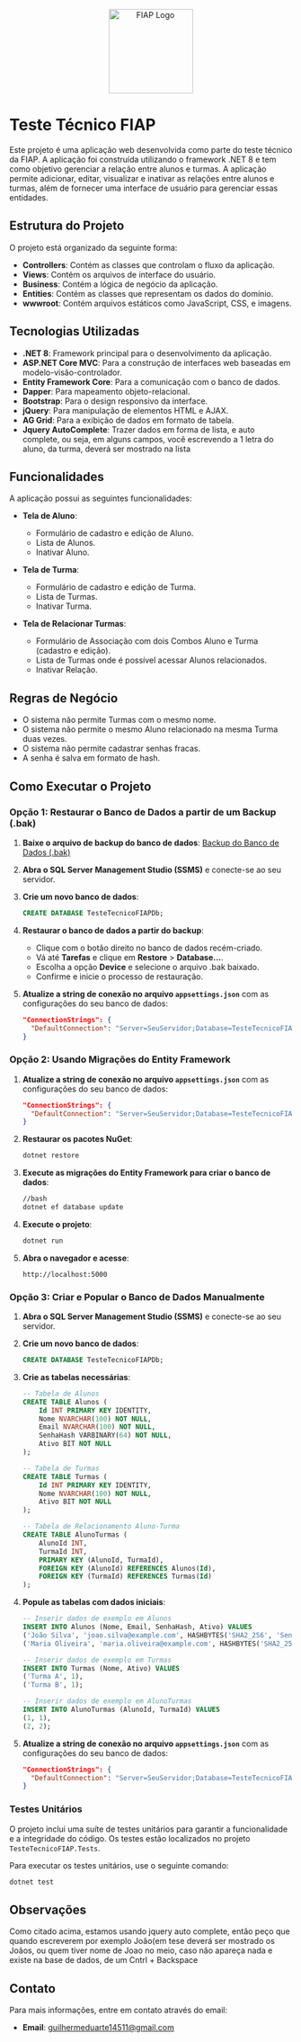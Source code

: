 <p align="center">
  <img src="https://www.fiap.com.br/wp-content/themes/fiap2016/images/sharing/fiap.png" alt="FIAP Logo" width="150">
</p>

# Teste Técnico FIAP

Este projeto é uma aplicação web desenvolvida como parte do teste técnico da FIAP. A aplicação foi construída utilizando o framework .NET 8 e tem como objetivo gerenciar a relação entre alunos e turmas. A aplicação permite adicionar, editar, visualizar e inativar as relações entre alunos e turmas, além de fornecer uma interface de usuário para gerenciar essas entidades.

## Estrutura do Projeto

O projeto está organizado da seguinte forma:

- **Controllers**: Contém as classes que controlam o fluxo da aplicação.
- **Views**: Contém os arquivos de interface do usuário.
- **Business**: Contém a lógica de negócio da aplicação.
- **Entities**: Contém as classes que representam os dados do domínio.
- **wwwroot**: Contém arquivos estáticos como JavaScript, CSS, e imagens.

## Tecnologias Utilizadas

- **.NET 8**: Framework principal para o desenvolvimento da aplicação.
- **ASP.NET Core MVC**: Para a construção de interfaces web baseadas em modelo-visão-controlador.
- **Entity Framework Core**: Para a comunicação com o banco de dados.
- **Dapper**: Para mapeamento objeto-relacional.
- **Bootstrap**: Para o design responsivo da interface.
- **jQuery**: Para manipulação de elementos HTML e AJAX.
- **AG Grid**: Para a exibição de dados em formato de tabela.
- **Jquery AutoComplete**: Trazer dados em forma de lista, e auto complete, ou seja, em alguns campos, você escrevendo a 1 letra do aluno, da turma, deverá ser mostrado na lista


## Funcionalidades

A aplicação possui as seguintes funcionalidades:

- **Tela de Aluno**:
  - Formulário de cadastro e edição de Aluno.
  - Lista de Alunos.
  - Inativar Aluno.

- **Tela de Turma**:
  - Formulário de cadastro e edição de Turma.
  - Lista de Turmas.
  - Inativar Turma.

- **Tela de Relacionar Turmas**:
  - Formulário de Associação com dois Combos Aluno e Turma (cadastro e edição).
  - Lista de Turmas onde é possível acessar Alunos relacionados.
  - Inativar Relação.

## Regras de Negócio

- O sistema não permite Turmas com o mesmo nome.
- O sistema não permite o mesmo Aluno relacionado na mesma Turma duas vezes.
- O sistema não permite cadastrar senhas fracas.
- A senha é salva em formato de hash.

## Como Executar o Projeto

### Opção 1: Restaurar o Banco de Dados a partir de um Backup (.bak)

1. **Baixe o arquivo de backup do banco de dados**: [Backup do Banco de Dados (.bak)](https://drive.google.com/file/d/19vLYz2VBxLJU4jtAqyFiA-XCVg1LtkRi/view?usp=sharing)

2. **Abra o SQL Server Management Studio (SSMS)** e conecte-se ao seu servidor.

3. **Crie um novo banco de dados**:
    ```sql
    CREATE DATABASE TesteTecnicoFIAPDb;
    ```

4. **Restaurar o banco de dados a partir do backup**:
    - Clique com o botão direito no banco de dados recém-criado.
    - Vá até **Tarefas** e clique em **Restore** > **Database...**.
    - Escolha a opção **Device** e selecione o arquivo .bak baixado.
    - Confirme e inicie o processo de restauração.

5. **Atualize a string de conexão no arquivo `appsettings.json`** com as configurações do seu banco de dados:
    ```json
    "ConnectionStrings": {
      "DefaultConnection": "Server=SeuServidor;Database=TesteTecnicoFIAPDb;Trusted_Connection=True;Encrypt=False;"
    }
    ```

### Opção 2: Usando Migrações do Entity Framework

1. **Atualize a string de conexão no arquivo `appsettings.json`** com as configurações do seu banco de dados:
    ```json
    "ConnectionStrings": {
      "DefaultConnection": "Server=SeuServidor;Database=TesteTecnicoFIAPDb;Trusted_Connection=True;Encrypt=False;"
    }
    ```

2. **Restaurar os pacotes NuGet**:
    ```bash
    dotnet restore
    ```

3. **Execute as migrações do Entity Framework para criar o banco de dados**:
    ```bash
    //bash
    dotnet ef database update
    ```

4. **Execute o projeto**:
    ```bash
    dotnet run
    ```

5. **Abra o navegador e acesse**:
    ```
    http://localhost:5000
    ```

### Opção 3: Criar e Popular o Banco de Dados Manualmente

1. **Abra o SQL Server Management Studio (SSMS)** e conecte-se ao seu servidor.

2. **Crie um novo banco de dados**:
    ```sql
    CREATE DATABASE TesteTecnicoFIAPDb;
    ```

3. **Crie as tabelas necessárias**:
    ```sql
    -- Tabela de Alunos
    CREATE TABLE Alunos (
        Id INT PRIMARY KEY IDENTITY,
        Nome NVARCHAR(100) NOT NULL,
        Email NVARCHAR(100) NOT NULL,
        SenhaHash VARBINARY(64) NOT NULL,
        Ativo BIT NOT NULL
    );

    -- Tabela de Turmas
    CREATE TABLE Turmas (
        Id INT PRIMARY KEY IDENTITY,
        Nome NVARCHAR(100) NOT NULL,
        Ativo BIT NOT NULL
    );

    -- Tabela de Relacionamento Aluno-Turma
    CREATE TABLE AlunoTurmas (
        AlunoId INT,
        TurmaId INT,
        PRIMARY KEY (AlunoId, TurmaId),
        FOREIGN KEY (AlunoId) REFERENCES Alunos(Id),
        FOREIGN KEY (TurmaId) REFERENCES Turmas(Id)
    );
    ```

4. **Popule as tabelas com dados iniciais**:
    ```sql
    -- Inserir dados de exemplo em Alunos
    INSERT INTO Alunos (Nome, Email, SenhaHash, Ativo) VALUES
    ('João Silva', 'joao.silva@example.com', HASHBYTES('SHA2_256', 'Senha123!'), 1),
    ('Maria Oliveira', 'maria.oliveira@example.com', HASHBYTES('SHA2_256', 'Senha123!'), 1);

    -- Inserir dados de exemplo em Turmas
    INSERT INTO Turmas (Nome, Ativo) VALUES
    ('Turma A', 1),
    ('Turma B', 1);

    -- Inserir dados de exemplo em AlunoTurmas
    INSERT INTO AlunoTurmas (AlunoId, TurmaId) VALUES
    (1, 1),
    (2, 2);
    ```

5. **Atualize a string de conexão no arquivo `appsettings.json`** com as configurações do seu banco de dados:
    ```json
    "ConnectionStrings": {
      "DefaultConnection": "Server=SeuServidor;Database=TesteTecnicoFIAPDb;Trusted_Connection=True;Encrypt=False;"
    }
    ```



### Testes Unitários

O projeto inclui uma suíte de testes unitários para garantir a funcionalidade e a integridade do código. Os testes estão localizados no projeto `TesteTecnicoFIAP.Tests`.

Para executar os testes unitários, use o seguinte comando:
```bash
dotnet test
```

## Observações

Como citado acima, estamos usando jquery auto complete, então peço que quando escreverem por exemplo João(em tese deverá ser mostrado os Joãos, ou quem tiver nome de Joao no meio, caso não apareça nada e existe na base de dados, de um Cntrl + Backspace

## Contato

Para mais informações, entre em contato através do email:

- **Email**: [guilhermeduarte14511@gmail.com](mailto:guilhermeduarte14511@gmail.com)
